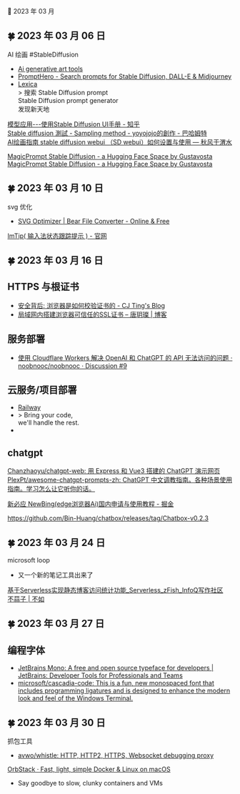 🍉 2023 年 03 月


## 🍀 2023 年 03 月 06 日

  
 AI 绘画 #StableDiffusion  
  - [Ai generative art tools](https://pharmapsychotic.com/tools.html )  
  - [PromptHero - Search prompts for Stable Diffusion, DALL-E & Midjourney](https://prompthero.com/ )  
  - [Lexica](https://lexica.art/ )  
 &gt; 搜索 Stable Diffusion prompt  
  Stable Diffusion prompt generator  
  发现新天地  
  
  
 [模型应用---使用Stable Diffusion UI手册 - 知乎](https://zhuanlan.zhihu.com/p/570954565 )  
 [Stable diffusion 測試 - Sampling method - yoyojojo的創作 - 巴哈姆特](https://home.gamer.com.tw/artwork.php?sn=5617069 )  
 [AI绘画指南 stable diffusion webui （SD webui）如何设置与使用 — 秋风于渭水](https://www.tjsky.net/tutorial/488 )  
  
 [MagicPrompt Stable Diffusion - a Hugging Face Space by Gustavosta](https://huggingface.co/spaces/Gustavosta/MagicPrompt-Stable-Diffusion )  
 [MagicPrompt Stable Diffusion - a Hugging Face Space by Gustavosta](https://huggingface.co/spaces/Gustavosta/MagicPrompt-Stable-Diffusion )  
  
  
  
  
  
  
  
  




## 🍀 2023 年 03 月 10 日

 svg 优化  
  - [SVG Optimizer | Bear File Converter - Online & Free](https://www.ofoct.com/image-converter/svg-optimizer.html )  
  
 [ImTip( 输入法状态跟踪提示 ) - 官网](https://imtip.aardio.com/ )  
  




## 🍀 2023 年 03 月 16 日

## HTTPS 与根证书  
  - [安全背后: 浏览器是如何校验证书的 - CJ Ting's Blog](https://cjting.me/2021/03/02/how-to-validate-tls-certificate/ )  
  - [局域网内搭建浏览器可信任的SSL证书 – 唐玥璨 | 博客](https://www.tangyuecan.com/2021/12/17/%E5%B1%80%E5%9F%9F%E7%BD%91%E5%86%85%E6%90%AD%E5%BB%BA%E6%B5%8F%E8%A7%88%E5%99%A8%E5%8F%AF%E4%BF%A1%E4%BB%BB%E7%9A%84ssl%E8%AF%81%E4%B9%A6/ )  
  
## 服务部署  
  - [使用 Cloudflare Workers 解决 OpenAI 和 ChatGPT 的 API 无法访问的问题 · noobnooc/noobnooc · Discussion #9](https://github.com/noobnooc/noobnooc/discussions/9 )  
  
## 云服务/项目部署  
  - [Railway](https://railway.app/ )  
  - &gt; Bring your code,   
     we'll handle the rest.  
  -  
  
## chatgpt  
 [Chanzhaoyu/chatgpt-web: 用 Express 和 Vue3 搭建的 ChatGPT 演示网页](https://github.com/Chanzhaoyu/chatgpt-web )  
 [PlexPt/awesome-chatgpt-prompts-zh: ChatGPT 中文调教指南。各种场景使用指南。学习怎么让它听你的话。](https://github.com/PlexPt/awesome-chatgpt-prompts-zh )  
  
 [新必应 NewBing(edge浏览器Ai)国内申请与使用教程 - 掘金](https://juejin.cn/post/7205011573395832887 )  
  
 https://github.com/Bin-Huang/chatbox/releases/tag/Chatbox-v0.2.3  
  




## 🍀 2023 年 03 月 24 日

  
 microsoft loop  
  - 又一个新的笔记工具出来了  
  
 [基于Serverless实现静态博客访问统计功能_Serverless_zFish_InfoQ写作社区](https://xie.infoq.cn/article/b559a58b747fb7d6e3053c816 )  
 [不蒜子 | 不如](http://ibruce.info/2015/04/04/busuanzi/ )  
  
  
  




## 🍀 2023 年 03 月 27 日

  
## 编程字体  
  - [JetBrains Mono: A free and open source typeface for developers | JetBrains: Developer Tools for Professionals and Teams](https://www.jetbrains.com/lp/mono/ )  
  - [microsoft/cascadia-code: This is a fun, new monospaced font that includes programming ligatures and is designed to enhance the modern look and feel of the Windows Terminal.](https://github.com/microsoft/cascadia-code )  
  
  




## 🍀 2023 年 03 月 30 日

 抓包工具  
  - [avwo/whistle: HTTP, HTTP2, HTTPS, Websocket debugging proxy](https://github.com/avwo/whistle )  
  
 [OrbStack · Fast, light, simple Docker & Linux on macOS](https://orbstack.dev/ )  
  - Say goodbye to slow, clunky containers and VMs  
  
  


